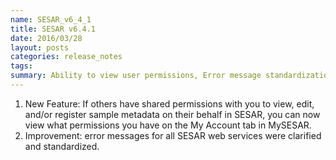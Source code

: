 ```yaml
---
name: SESAR_v6_4_1
title: SESAR v6.4.1 
date: 2016/03/28
layout: posts
categories: release_notes
tags: 
summary: Ability to view user permissions, Error message standardization
---
```


1. New Feature: If others have shared permissions with you to view, edit, and/or register sample metadata on their behalf in SESAR, you can now view what permissions you have on the My Account tab in MySESAR.
2. Improvement: error messages for all SESAR web services were clarified and standardized.
